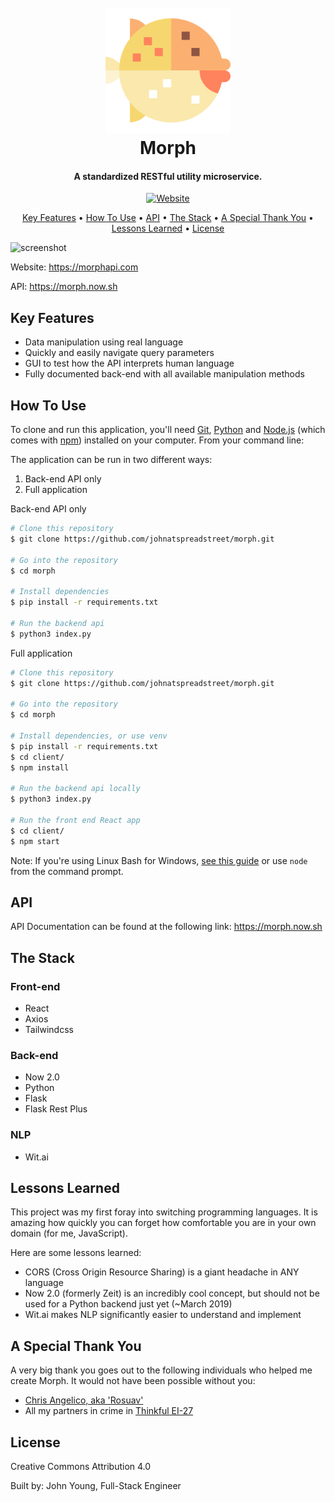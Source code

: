 <h1 align="center"> 
  <br>
  <a href="https://morphapi.com/">
    <img src="./Morph.svg" width="200" height="200">
  </a>
  <br>
  Morph
  <br>
</h1>

<h4 align="center">
  A standardized RESTful utility microservice.
</h4>

<p align="center">
  <a href="https://morphapi.com">
    <img alt="Website" src="https://img.shields.io/website/https/morphapi.com.svg?up_message=up%20and%20running">
  </a>
</p>

<p align="center">
  <a href="#key-features">Key Features</a> •
  <a href="#how-to-use">How To Use</a> •
  <a href="#api">API</a> •
  <a href="#the-stack">The Stack</a> •
  <a href="#a-special-thank-you">A Special Thank You</a> •
  <a href="#lessons-learned">Lessons Learned</a> •
  <a href="#license">License</a>
</p>

![screenshot](https://github.com/johnatspreadstreet/morph/blob/master/Morph-Demo.gif?raw=true)

Website: https://morphapi.com

API: https://morph.now.sh

## Key Features

- Data manipulation using real language
- Quickly and easily navigate query parameters
- GUI to test how the API interprets human language
- Fully documented back-end with all available manipulation methods

## How To Use

To clone and run this application, you'll need [Git](https://git-scm.com), [Python](https://www.python.org/downloads/) and [Node.js](https://nodejs.org/en/download/) (which comes with [npm](http://npmjs.com)) installed on your computer. From your command line:

The application can be run in two different ways:
1. Back-end API only
2. Full application

Back-end API only
```bash
# Clone this repository
$ git clone https://github.com/johnatspreadstreet/morph.git

# Go into the repository
$ cd morph

# Install dependencies
$ pip install -r requirements.txt

# Run the backend api
$ python3 index.py
```

Full application
```bash
# Clone this repository
$ git clone https://github.com/johnatspreadstreet/morph.git

# Go into the repository
$ cd morph

# Install dependencies, or use venv
$ pip install -r requirements.txt
$ cd client/
$ npm install

# Run the backend api locally
$ python3 index.py

# Run the front end React app
$ cd client/
$ npm start
```

Note: If you're using Linux Bash for Windows, [see this guide](https://www.howtogeek.com/261575/how-to-run-graphical-linux-desktop-applications-from-windows-10s-bash-shell/) or use `node` from the command prompt.

## API
API Documentation can be found at the following link: https://morph.now.sh

## The Stack

### Front-end
- React
- Axios
- Tailwindcss

### Back-end
- Now 2.0
- Python
- Flask
- Flask Rest Plus

### NLP
- Wit.ai

## Lessons Learned

This project was my first foray into switching programming languages. It is amazing how quickly you can forget how comfortable you are in your own domain (for me, JavaScript).

Here are some lessons learned:
- CORS (Cross Origin Resource Sharing) is a giant headache in ANY language
- Now 2.0 (formerly Zeit) is an incredibly cool concept, but should not be used for a Python backend just yet (~March 2019)
- Wit.ai makes NLP significantly easier to understand and implement

## A Special Thank You
A very big thank you goes out to the following individuals who helped me create Morph. It would not have been possible without you:

- [Chris Angelico, aka 'Rosuav'](https://github.com/rosuav)
- All my partners in crime in [Thinkful EI-27](https://github.com/thinkful-ei27)


## License
Creative Commons Attribution 4.0

Built by: John Young, Full-Stack Engineer
